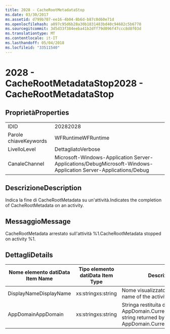 ```yaml
---
title: 2028 - CacheRootMetadataStop
ms.date: 03/30/2017
ms.assetid: d799b707-ee16-4b04-8b6d-b87c0d60e71d
ms.openlocfilehash: a097c95d6b28a30b1831483bd40c94682c5b6770
ms.sourcegitcommit: 3d5d33f384eeba41b2dff79d096f47ccc8d8f03d
ms.translationtype: MT
ms.contentlocale: it-IT
ms.lasthandoff: 05/04/2018
ms.locfileid: "33511540"
---
```

# <a name="2028---cacherootmetadatastop"></a><span data-ttu-id="bfb19-102">2028 - CacheRootMetadataStop</span><span class="sxs-lookup"><span data-stu-id="bfb19-102">2028 - CacheRootMetadataStop</span></span>
## <a name="properties"></a><span data-ttu-id="bfb19-103">Proprietà</span><span class="sxs-lookup"><span data-stu-id="bfb19-103">Properties</span></span>  
  
|||  
|-|-|  
|<span data-ttu-id="bfb19-104">ID</span><span class="sxs-lookup"><span data-stu-id="bfb19-104">ID</span></span>|<span data-ttu-id="bfb19-105">2028</span><span class="sxs-lookup"><span data-stu-id="bfb19-105">2028</span></span>|  
|<span data-ttu-id="bfb19-106">Parole chiave</span><span class="sxs-lookup"><span data-stu-id="bfb19-106">Keywords</span></span>|<span data-ttu-id="bfb19-107">WFRuntime</span><span class="sxs-lookup"><span data-stu-id="bfb19-107">WFRuntime</span></span>|  
|<span data-ttu-id="bfb19-108">Livello</span><span class="sxs-lookup"><span data-stu-id="bfb19-108">Level</span></span>|<span data-ttu-id="bfb19-109">Dettagliato</span><span class="sxs-lookup"><span data-stu-id="bfb19-109">Verbose</span></span>|  
|<span data-ttu-id="bfb19-110">Canale</span><span class="sxs-lookup"><span data-stu-id="bfb19-110">Channel</span></span>|<span data-ttu-id="bfb19-111">Microsoft-Windows-Application Server-Applications/Debug</span><span class="sxs-lookup"><span data-stu-id="bfb19-111">Microsoft-Windows-Application Server-Applications/Debug</span></span>|  
  
## <a name="description"></a><span data-ttu-id="bfb19-112">Descrizione</span><span class="sxs-lookup"><span data-stu-id="bfb19-112">Description</span></span>  
 <span data-ttu-id="bfb19-113">Indica la fine di CacheRootMetadata su un'attività.</span><span class="sxs-lookup"><span data-stu-id="bfb19-113">Indicates the completion of CacheRootMetadata on an activity.</span></span>  
  
## <a name="message"></a><span data-ttu-id="bfb19-114">Messaggio</span><span class="sxs-lookup"><span data-stu-id="bfb19-114">Message</span></span>  
 <span data-ttu-id="bfb19-115">CacheRootMetadata arrestato sull'attività %1.</span><span class="sxs-lookup"><span data-stu-id="bfb19-115">CacheRootMetadata stopped on activity %1.</span></span>  
  
## <a name="details"></a><span data-ttu-id="bfb19-116">Dettagli</span><span class="sxs-lookup"><span data-stu-id="bfb19-116">Details</span></span>  
  
|<span data-ttu-id="bfb19-117">Nome elemento dati</span><span class="sxs-lookup"><span data-stu-id="bfb19-117">Data Item Name</span></span>|<span data-ttu-id="bfb19-118">Tipo elemento dati</span><span class="sxs-lookup"><span data-stu-id="bfb19-118">Data Item Type</span></span>|<span data-ttu-id="bfb19-119">Descrizione</span><span class="sxs-lookup"><span data-stu-id="bfb19-119">Description</span></span>|  
|--------------------|--------------------|-----------------|  
|<span data-ttu-id="bfb19-120">DisplayName</span><span class="sxs-lookup"><span data-stu-id="bfb19-120">DisplayName</span></span>|<span data-ttu-id="bfb19-121">xs:string</span><span class="sxs-lookup"><span data-stu-id="bfb19-121">xs:string</span></span>|<span data-ttu-id="bfb19-122">Nome visualizzato dell'attività.</span><span class="sxs-lookup"><span data-stu-id="bfb19-122">The display name of the activity.</span></span>|  
|<span data-ttu-id="bfb19-123">AppDomain</span><span class="sxs-lookup"><span data-stu-id="bfb19-123">AppDomain</span></span>|<span data-ttu-id="bfb19-124">xs:string</span><span class="sxs-lookup"><span data-stu-id="bfb19-124">xs:string</span></span>|<span data-ttu-id="bfb19-125">Stringa restituita da AppDomain.CurrentDomain.FriendlyName.</span><span class="sxs-lookup"><span data-stu-id="bfb19-125">The string returned by AppDomain.CurrentDomain.FriendlyName.</span></span>|
